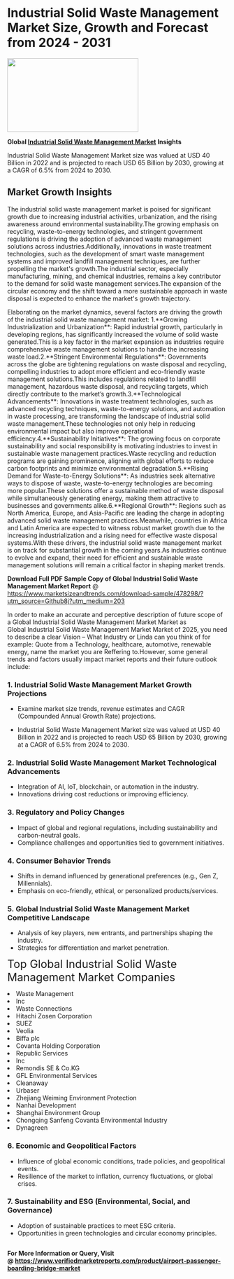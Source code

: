 <H1>Industrial Solid Waste Management Market Size, Growth and Forecast from 2024 - 2031</H1><img class="aligncenter size-medium wp-image-584254" src="https://thirdeyenews.in/wp-content/uploads/2024/09/Global-Market-Research-300x168.jpeg" alt="" width="300" height="168" /><p><strong>Global&nbsp;<a href="https://www.marketsizeandtrends.com/download-sample/478298/?utm_source=Github8j?utm_medium=203">Industrial Solid Waste Management Market</a> Insights</strong></p><p>Industrial Solid Waste Management Market size was valued at USD 40 Billion in 2022 and is projected to reach USD 65 Billion by 2030, growing at a CAGR of 6.5% from 2024 to 2030.</p><p><h2>Market Growth Insights</h2> <p>The industrial solid waste management market is poised for significant growth due to increasing industrial activities, urbanization, and the rising awareness around environmental sustainability.The growing emphasis on recycling, waste-to-energy technologies, and stringent government regulations is driving the adoption of advanced waste management solutions across industries.Additionally, innovations in waste treatment technologies, such as the development of smart waste management systems and improved landfill management techniques, are further propelling the market's growth.The industrial sector, especially manufacturing, mining, and chemical industries, remains a key contributor to the demand for solid waste management services.The expansion of the circular economy and the shift toward a more sustainable approach in waste disposal is expected to enhance the market's growth trajectory. </p> <p>Elaborating on the market dynamics, several factors are driving the growth of the industrial solid waste management market: 1.**Growing Industrialization and Urbanization**: Rapid industrial growth, particularly in developing regions, has significantly increased the volume of solid waste generated.This is a key factor in the market expansion as industries require comprehensive waste management solutions to handle the increasing waste load.2.**Stringent Environmental Regulations**: Governments across the globe are tightening regulations on waste disposal and recycling, compelling industries to adopt more efficient and eco-friendly waste management solutions.This includes regulations related to landfill management, hazardous waste disposal, and recycling targets, which directly contribute to the market’s growth.3.**Technological Advancements**: Innovations in waste treatment technologies, such as advanced recycling techniques, waste-to-energy solutions, and automation in waste processing, are transforming the landscape of industrial solid waste management.These technologies not only help in reducing environmental impact but also improve operational efficiency.4.**Sustainability Initiatives**: The growing focus on corporate sustainability and social responsibility is motivating industries to invest in sustainable waste management practices.Waste recycling and reduction programs are gaining prominence, aligning with global efforts to reduce carbon footprints and minimize environmental degradation.5.**Rising Demand for Waste-to-Energy Solutions**: As industries seek alternative ways to dispose of waste, waste-to-energy technologies are becoming more popular.These solutions offer a sustainable method of waste disposal while simultaneously generating energy, making them attractive to businesses and governments alike.6.**Regional Growth**: Regions such as North America, Europe, and Asia-Pacific are leading the charge in adopting advanced solid waste management practices.Meanwhile, countries in Africa and Latin America are expected to witness robust market growth due to the increasing industrialization and a rising need for effective waste disposal systems.With these drivers, the industrial solid waste management market is on track for substantial growth in the coming years.As industries continue to evolve and expand, their need for efficient and sustainable waste management solutions will remain a critical factor in shaping market trends.</p><p><span class=""><strong>Download Full PDF Sample Copy of Global Industrial Solid Waste Management Market Report</strong> @ <a href="https://www.marketsizeandtrends.com/download-sample/478298/?utm_source=Github8j?utm_medium=203" target="_blank">https://www.marketsizeandtrends.com/download-sample/478298/?utm_source=Github8j?utm_medium=203</a></span></p><p>In order to make an accurate and perceptive description of future scope of a Global&nbsp;Industrial Solid Waste Management Market Market as Global&nbsp;Industrial Solid Waste Management Market Market of 2025, you need to describe a clear Vision &ndash; What Industry or Linda can you think of for example: Quote from a Technology, healthcare, automotive, renewable energy, name the market you are Reffering to.However, some general trends and factors usually impact market reports and their future outlook include:</p><h3>1.&nbsp;<strong>Industrial Solid Waste Management Market Growth Projections</strong></h3><ul><li>Examine market size trends, revenue estimates and CAGR (Compounded Annual Growth Rate) projections.</li><li><p>Industrial Solid Waste Management Market size was valued at USD 40 Billion in 2022 and is projected to reach USD 65 Billion by 2030, growing at a CAGR of 6.5% from 2024 to 2030.</p></li></ul><h3>2.&nbsp;<strong>Industrial Solid Waste Management Market Technological Advancements</strong></h3><ul><li>Integration of AI, IoT, blockchain, or automation in the industry.</li><li>Innovations driving cost reductions or improving efficiency.</li></ul><h3>3.&nbsp;<strong>Regulatory and Policy Changes</strong></h3><ul><li>Impact of global and regional regulations, including sustainability and carbon-neutral goals.</li><li>Compliance challenges and opportunities tied to government initiatives.</li></ul><h3>4.&nbsp;<strong>Consumer Behavior Trends</strong></h3><ul><li>Shifts in demand influenced by generational preferences (e.g., Gen Z, Millennials).</li><li>Emphasis on eco-friendly, ethical, or personalized products/services.</li></ul><h3>5.&nbsp;<strong>Global Industrial Solid Waste Management Market Competitive Landscape</strong></h3><ul><li>Analysis of key players, new entrants, and partnerships shaping the industry.</li><li>Strategies for differentiation and market penetration.</li></ul><p data-pm-slice="1 1 []"><span style="color: inherit; font-family: inherit; font-size: 25px;">Top Global Industrial Solid Waste Management Market Companies</span></p><div class="" data-test-id=""><p><li>Waste Management</li><li> Inc</li><li> Waste Connections</li><li> Hitachi Zosen Corporation</li><li> SUEZ</li><li> Veolia</li><li> Biffa plc</li><li> Covanta Holding Corporation</li><li> Republic Services</li><li> Inc</li><li> Remondis SE & Co.KG</li><li> GFL Environmental Services</li><li> Cleanaway</li><li> Urbaser</li><li> Zhejiang Weiming Environment Protection</li><li> Nanhai Development</li><li> Shanghai Environment Group</li><li> Chongqing Sanfeng Covanta Environmental Industry</li><li> Dynagreen</li></p></div><h3>6.&nbsp;<strong>Economic and Geopolitical Factors</strong></h3><ul><li>Influence of global economic conditions, trade policies, and geopolitical events.</li><li>Resilience of the market to inflation, currency fluctuations, or global crises.</li></ul><h3>7.&nbsp;<strong>Sustainability and ESG (Environmental, Social, and Governance)</strong></h3><ul><li>Adoption of sustainable practices to meet ESG criteria.</li><li>Opportunities in green technologies and circular economy principles.</li></ul><h2><strong style="font-size: 14px;">For More Information or Query, Visit @&nbsp;</strong><a style="background-color: #ffffff; font-size: 14px;" href="https://www.marketsizeandtrends.com/report/industrial-solid-waste-management-market/" target="_blank">https://www.verifiedmarketreports.com/product/airport-passenger-boarding-bridge-market</a></h2>